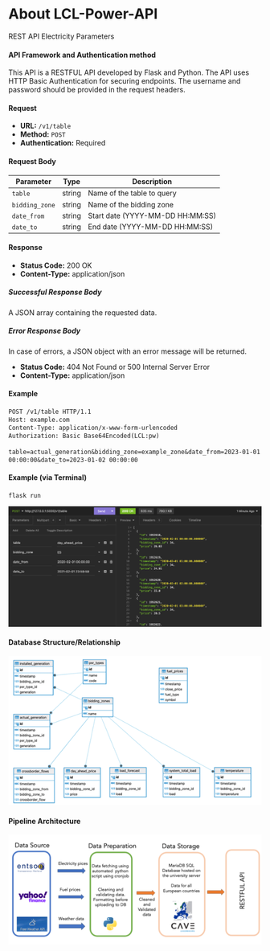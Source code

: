 # About LCL-Power-API
REST API Electricity Parameters

#### API Framework and Authentication method

This API is a RESTFUL API developed by Flask and Python. The API uses HTTP Basic Authentication for securing endpoints. The username and password should be provided in the request headers.

#### Request

- **URL:** `/v1/table`
- **Method:** `POST`
- **Authentication:** Required

#### Request Body

| Parameter      | Type     | Description                           |
|----------------|----------|---------------------------------------|
| `table`        | string   | Name of the table to query            |
| `bidding_zone` | string   | Name of the bidding zone              |
| `date_from`    | string   | Start date (YYYY-MM-DD HH:MM:SS)      |
| `date_to`      | string   | End date (YYYY-MM-DD HH:MM:SS)        |

#### Response

- **Status Code:** 200 OK
- **Content-Type:** application/json

##### Successful Response Body

A JSON array containing the requested data.

##### Error Response Body

In case of errors, a JSON object with an error message will be returned.

- **Status Code:** 404 Not Found or 500 Internal Server Error
- **Content-Type:** application/json

#### Example

```http
POST /v1/table HTTP/1.1
Host: example.com
Content-Type: application/x-www-form-urlencoded
Authorization: Basic Base64Encoded(LCL:pw)

table=actual_generation&bidding_zone=example_zone&date_from=2023-01-01 00:00:00&date_to=2023-01-02 00:00:00
```

#### Example (via Terminal)

```
flask run
```

![plot](./statics/example_api.png)

#### Database Structure/Relationship

![plot](./statics/database_struct.png)

#### Pipeline Architecture

![plot](./statics/pipeline.png)
